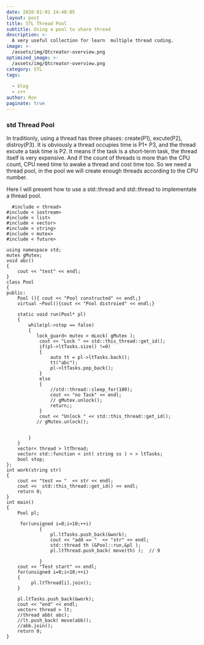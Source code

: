 ```yaml
---
date: 2020-01-01 14:48:05
layout: post
title: STL Thread Pool
subtitle: Using a pool to share thread
description: >-
  A very useful collection for learn  multiple thread coding.
image: >-
  /assets/img/Qtcreator-overview.png
optimized_image: >-
  /assets/img/Qtcreator-overview.png
category: STL
tags:
  
  - blog
  - c++
author: Ron
paginate: true
---
```

 ### std Thread Pool 

   In traditionly, using a thread has three phases: create(P1), excute(P2), distroy(P3).
It is obviously a thread occupies time is P1+ P3, and the thread excute a task time is P2.
It means if the task is a short-term task, the thread itself is very expensive.
And if the count of threads is more than the CPU count, CPU need time to awake a thread and cost time too.
So we need a thread pool, in the pool we will create enough threads according to the CPU number.

Here I will present how to use a std::thread and std::thread to implementate a thread pool.

```
  #include < thread>
#include < iostream>
#include < list>
#include < vector>
#include < string>
#include < mutex>
#include < future>

using namespace std;
mutex gMutex;
void abc()
{
    cout << "test" << endl;
}
class Pool
{
public: 
    Pool (){ cout << "Pool constructed" << endl;}
    virtual ~Pool(){cout << "Pool distroied" << endl;}

    static void run(Pool* pl)
    {
        while(pl->stop == false)
        {
           lock_guard< mutex > mLock( gMutex ); 
            cout << "Lock " << std::this_thread::get_id();
            if(pl->ltTasks.size() !=0)
            {
                auto tt = pl->ltTasks.back();
                tt("abc");
                pl->ltTasks.pop_back();
            }
            else
            {
                //std::thread::sleep_for(100);
                cout << "no Task" << endl;
                // gMutex.unlock();
                return;;
            }
            cout << "Unlock " << std::this_thread::get_id();
           // gMutex.unlock();
            
            
        }
    }
    vector< thread > ltThread;
    vector< std::function < int( string ss ) > > ltTasks;
    bool stop;
};
int work(string str)
{
    cout << "test == "  << str << endl;
    cout <<  std::this_thread::get_id() << endl;
    return 0;
}
int main()
{
    Pool pl;

     for(unsigned i=0;i<10;++i)
            {
                pl.ltTasks.push_back(&work);
                cout << "add == "  << "str" << endl;
                std::thread th (&Pool::run,&pl );
                pl.ltThread.push_back( move(th) );  // 9
               
            }
    cout << "Test start" << endl;
    for(unsigned i=0;i<10;++i)
    {
         pl.ltThread[i].join();
    }
   
    pl.ltTasks.push_back(&work);
    cout << "end" << endl;
    vector< thread > lt;
    //thread abb( abc);
    //lt.push_back( move(abb));
    //abb.join();
    return 0;
}
```



